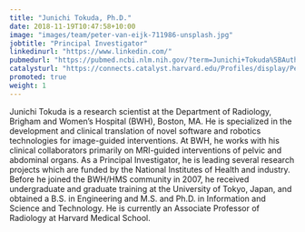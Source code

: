 ```yaml
---
title: "Junichi Tokuda, Ph.D."
date: 2018-11-19T10:47:58+10:00
image: "images/team/peter-van-eijk-711986-unsplash.jpg"
jobtitle: "Principal Investigator"
linkedinurl: "https://www.linkedin.com/"
pubmedurl: "https://pubmed.ncbi.nlm.nih.gov/?term=Junichi+Tokuda%5BAuthor%5D"
catalysturl: "https://connects.catalyst.harvard.edu/Profiles/display/Person/56131"
promoted: true
weight: 1
---
```


Junichi Tokuda is a research scientist at the Department of Radiology, Brigham and Women’s Hospital (BWH), Boston, MA. He is specialized in the development and clinical translation of novel software and robotics technologies for image-guided interventions. At BWH, he works with his clinical collaborators primarily on MRI-guided interventions of pelvic and abdominal organs. As a Principal Investigator, he is leading several research projects which are funded by the National Institutes of Health and industry. Before he joined the BWH/HMS community in 2007, he received undergraduate and graduate training at the University of Tokyo, Japan, and obtained a B.S. in Engineering and M.S. and Ph.D. in Information and Science and Technology. He is currently an Associate Professor of Radiology at Harvard Medical School.
